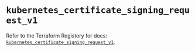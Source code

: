 # `kubernetes_certificate_signing_request_v1`

Refer to the Terraform Registory for docs: [`kubernetes_certificate_signing_request_v1`](https://registry.terraform.io/providers/hashicorp/kubernetes/2.21.0/docs/resources/certificate_signing_request_v1).
